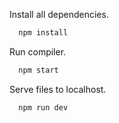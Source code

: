 Install all dependencies.

```js
  npm install
```

Run compiler.

```js
  npm start
```

Serve files to localhost.

```js
  npm run dev
```